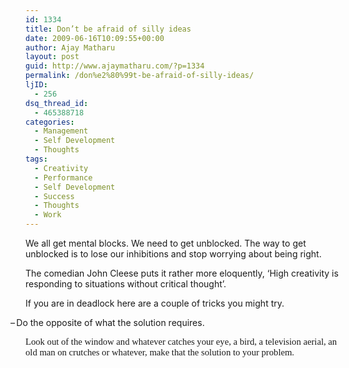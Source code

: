 ```yaml
---
id: 1334
title: Don’t be afraid of silly ideas
date: 2009-06-16T10:09:55+00:00
author: Ajay Matharu
layout: post
guid: http://www.ajaymatharu.com/?p=1334
permalink: /don%e2%80%99t-be-afraid-of-silly-ideas/
ljID:
  - 256
dsq_thread_id:
  - 465388718
categories:
  - Management
  - Self Development
  - Thoughts
tags:
  - Creativity
  - Performance
  - Self Development
  - Success
  - Thoughts
  - Work
---
```

<p class="MsoNormal">
  We all get mental blocks. We need to get unblocked. The<span> </span>way to get unblocked is to lose our inhibitions and stop worrying about being right.
</p>

<p class="MsoNormal">
  The comedian John Cleese puts it rather more eloquently, ‘High creativity is responding to situations without critical thought’.
</p>

<p class="MsoNormal">
  If you are in deadlock here are a couple of tricks you might try.
</p>

<p class="MsoListParagraph" style="text-indent: -18pt;">
  <span><span>&#8211;<span style="font-family: &quot;Times New Roman&quot;; font-style: normal; font-variant: normal; font-weight: normal; font-size: 7pt; line-height: normal; font-size-adjust: none; font-stretch: normal; -x-system-font: none;"> </span></span></span>Do the opposite of what the solution requires.
</p>

<span style="font-size: 11pt; line-height: 115%; font-family: &quot;Calibri&quot;,&quot;sans-serif&quot;;">Look out of the window and whatever catches your eye, a bird, a television aerial, an old man on crutches or whatever, make that the solution to your problem.</span>